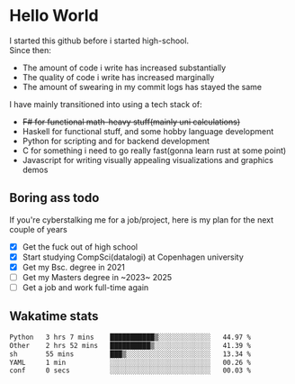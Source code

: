 # Hello World

I started this github before i started high-school.  
Since then:
- The amount of code i write has increased substantially
- The quality of code i write has increased marginally
- The amount of swearing in my commit logs has stayed the same

I have mainly transitioned into using a tech stack of:
- ~~F# for functional math-heavy stuff(mainly uni calculations)~~
- Haskell for functional stuff, and some hobby language development
- Python for scripting and for backend development
- C for something i need to go really fast(gonna learn rust at some point)
- Javascript for writing visually appealing visualizations and graphics demos

## Boring ass todo
If you're cyberstalking me for a job/project, here is my plan for the next couple of years
- [x] Get the fuck out of high school
- [x] Start studying CompSci(datalogi) at Copenhagen university
- [x] Get my Bsc. degree in 2021
- [ ] Get my Masters degree in ~2023~ 2025
- [ ] Get a job and work full-time again

## Wakatime stats
<!--START_SECTION:waka-->

```txt
Python   3 hrs 7 mins    ███████████▒░░░░░░░░░░░░░   44.97 %
Other    2 hrs 52 mins   ██████████▒░░░░░░░░░░░░░░   41.39 %
sh       55 mins         ███▒░░░░░░░░░░░░░░░░░░░░░   13.34 %
YAML     1 min           ░░░░░░░░░░░░░░░░░░░░░░░░░   00.26 %
conf     0 secs          ░░░░░░░░░░░░░░░░░░░░░░░░░   00.03 %
```

<!--END_SECTION:waka-->
